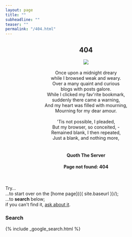 ```yaml
---
layout: page
title: ""
subheadline: ""
teaser: ""
permalink: "/404.html"
---
```


  <center><h2>404</h2></center>

<center><img src="{{ site.baseurl }}/img/404-raven.png" /></center>
<center><br>
Once upon a midnight dreary<br>
while I browsed weak and weary.    
<br>    
Over a many quaint and curious <br>    
blogs with posts galore.     
<br>     
While I clicked my fav'rite bookmark, <br>    
suddenly there came a warning,    <br>
And my heart was filled with mourning,    <br>
Mourning for my dear amour.     <br>
<br>    
'Tis not possible, I pleaded,    <br>
But my browser, so conceited, -    <br>
Remained blank, I then repeated,    <br>
Just a blank, and nothing more,    <br>
<br>
  <h4>Quoth The Server</h4>

 <h4>Page not found: 404</h4><br>
</center>




Try...  
...to start over on the [home page]({{ site.baseurl }}/);  
...to **search** below;  
if you can't find it, [ask about it](mailto:blog@missourivalley.tech).

### Search

{% include _google_search.html %}
